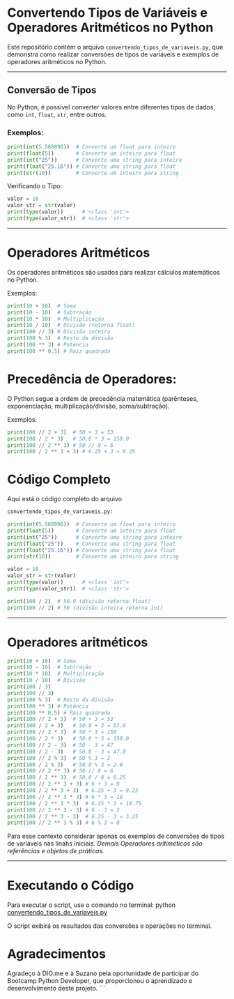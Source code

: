 # Convertendo Tipos de Variáveis e Operadores Aritméticos no Python

Este repositório contém o arquivo `convertendo_tipos_de_variaveis.py`, que demonstra como realizar conversões de tipos de variáveis e exemplos de operadores aritméticos no Python.

---

## Conversão de Tipos

No Python, é possível converter valores entre diferentes tipos de dados, como `int`, `float`, `str`, entre outros.

### Exemplos:

```python
print(int(5.568896))  # Converte um float para inteiro
print(float(5))       # Converte um inteiro para float
print(int("25"))      # Converte uma string para inteiro
print(float("25.16")) # Converte uma string para float
print(str(10))        # Converte um inteiro para string
```

Verificando o Tipo:

```python
valor = 10
valor_str = str(valor)
print(type(valor))      # <class 'int'>
print(type(valor_str))  # <class 'str'>
```

---

# Operadores Aritméticos

Os operadores aritméticos são usados para realizar cálculos matemáticos no Python.

Exemplos:

```python
print(10 + 10)  # Soma
print(10 - 10)  # Subtração
print(10 * 10)  # Multiplicação
print(10 / 10)  # Divisão (retorna float)
print(100 // 3) # Divisão inteira
print(100 % 3)  # Resto da divisão
print(100 ** 3) # Potência
print(100 ** 0.5) # Raiz quadrada
```

# Precedência de Operadores:

O Python segue a ordem de precedência matemática (parênteses, exponenciação, multiplicação/divisão, soma/subtração).

Exemplos:

```python
print(100 // 2 + 3)  # 50 + 3 = 53
print(100 / 2 * 3)   # 50.0 * 3 = 150.0
print(100 // 2 ** 3) # 50 // 8 = 6
print(100 / 2 ** 3 + 3) # 6.25 + 3 = 9.25
```

# Código Completo

Aqui está o código completo do arquivo

```bash
convertendo_tipos_de_variaveis.py:
```

```python
print(int(5.568896))  # Converte um float para inteiro
print(float(5))       # Converte um inteiro para float
print(int("25"))      # Converte uma string para inteiro
print(float("25"))    # Converte uma string para float
print(float("25.16")) # Converte uma string para float
print(str(10))        # Converte um inteiro para string

valor = 10
valor_str = str(valor)
print(type(valor))      # <class 'int'>
print(type(valor_str))  # <class 'str'>

print(100 / 2)  # 50.0 (divisão retorna float)
print(100 // 2) # 50 (divisão inteira retorna int)
```

---

# Operadores aritméticos

```python
print(10 + 10)  # Soma
print(10 - 10)  # Subtração
print(10 * 10)  # Multiplicação
print(10 / 10)  # Divisão
print(100 / 3)
print(100 // 3)
print(100 % 3)  # Resto da divisão
print(100 ** 3) # Potência
print(100 ** 0.5) # Raiz quadrada
print(100 // 2 + 3)  # 50 + 3 = 53
print(100 / 2 + 3)   # 50.0 + 3 = 53.0
print(100 // 2 * 3)  # 50 * 3 = 150
print(100 / 2 * 3)   # 50.0 * 3 = 150.0
print(100 // 2 - 3)  # 50 - 3 = 47
print(100 / 2 - 3)   # 50.0 - 3 = 47.0
print(100 // 2 % 3)  # 50 % 3 = 2
print(100 / 2 % 3)   # 50.0 % 3 = 2.0
print(100 // 2 ** 3) # 50 // 8 = 6
print(100 / 2 ** 3)  # 50.0 / 8 = 6.25
print(100 // 2 ** 3 + 3) # 6 + 3 = 9
print(100 / 2 ** 3 + 3)  # 6.25 + 3 = 9.25
print(100 // 2 ** 3 * 3) # 6 * 3 = 18
print(100 / 2 ** 3 * 3)  # 6.25 * 3 = 18.75
print(100 // 2 ** 3 - 3) # 6 - 3 = 3
print(100 / 2 ** 3 - 3)  # 6.25 - 3 = 3.25
print(100 // 2 ** 3 % 3) # 6 % 3 = 0
```

Para esse contexto considerar apenas os exemplos de conversões de tipos de variáveis nas linahs iniciais.
_*Demais Operadores aritiméticos são referências e objetos de práticas.*_

---

# Executando o Código

Para executar o script, use o comando no terminal:
python [convertendo_tipos_de_variaveis.py](http://_vscodecontentref_/0)

O script exibirá os resultados das conversões e operações no terminal.

# Agradecimentos

Agradeço à DIO.me e à Suzano pela oportunidade de participar do Bootcamp Python Developer, que proporcionou o aprendizado e desenvolvimento deste projeto. ```
